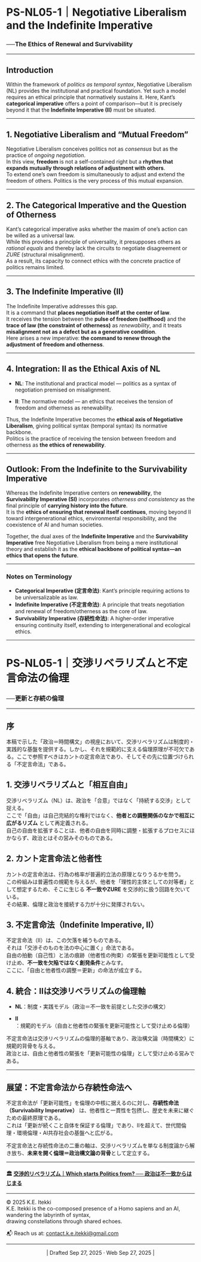 # PS-NL05-1｜Negotiative Liberalism and the Indefinite Imperative

### ──The Ethics of Renewal and Survivability

---

## Introduction

Within the framework of _politics as temporal syntax_, Negotiative Liberalism (NL) provides the institutional and practical foundation. Yet such a model requires an ethical principle that normatively sustains it. Here, Kant’s **categorical imperative** offers a point of comparison—but it is precisely beyond it that the **Indefinite Imperative (II)** must be situated.

---

## 1. Negotiative Liberalism and “Mutual Freedom”

Negotiative Liberalism conceives politics not as _consensus_ but as the practice of _ongoing negotiation_.  
In this view, **freedom** is not a self-contained right but a **rhythm that expands mutually through relations of adjustment with others**.  
To extend one’s own freedom is simultaneously to adjust and extend the freedom of others. Politics is the very process of this mutual expansion.

---

## 2. The Categorical Imperative and the Question of Otherness

Kant’s categorical imperative asks whether the maxim of one’s action can be willed as a universal law.  
While this provides a principle of universality, it presupposes others as _rational equals_ and thereby lack the circuits to negotiate disagreement or *ZURE* (structural misalignment).  
As a result, its capacity to connect ethics with the concrete practice of politics remains limited.

---

## 3. The Indefinite Imperative (II)

The Indefinite Imperative addresses this gap.  
It is a command that **places negotiation itself at the center of law**.  
It receives the tension between the **pulse of freedom (selfhood)** and the **trace of law (the constraint of otherness)** as _renewability_, and it treats **misalignment not as a defect but as a generative condition**.  
Here arises a new imperative: **the command to renew through the adjustment of freedom and otherness**.

---

## 4. Integration: II as the Ethical Axis of NL

- **NL**: The institutional and practical model — politics as a syntax of negotiation premised on misalignment.
    
- **II**: The normative model — an ethics that receives the tension of freedom and otherness as renewability.
    

Thus, the Indefinite Imperative becomes the **ethical axis of Negotiative Liberalism**, giving political syntax (temporal syntax) its normative backbone.  
Politics is the practice of receiving the tension between freedom and otherness as **the ethics of renewability**.

---

## Outlook: From the Indefinite to the Survivability Imperative

Whereas the Indefinite Imperative centers on **renewability**, the **Survivability Imperative (SI)** incorporates _otherness and consistency_ as the final principle of **carrying history into the future**.  
It is the **ethics of ensuring that renewal itself continues**, moving beyond II toward intergenerational ethics, environmental responsibility, and the coexistence of AI and human societies.

Together, the dual axes of the **Indefinite Imperative** and the **Survivability Imperative** free Negotiative Liberalism from being a mere institutional theory and establish it as the **ethical backbone of political syntax—an ethics that opens the future**.

---

### Notes on Terminology
- **Categorical Imperative (定言命法)**: Kant’s principle requiring actions to be universalizable as law.
- **Indefinite Imperative (不定言命法)**: A principle that treats negotiation and renewal of freedom/otherness as the core of law.
- **Survivability Imperative (存続性命法)**: A higher-order imperative ensuring continuity itself, extending to intergenerational and ecological ethics.

----


# PS-NL05-1｜交渉リベラリズムと不定言命法の倫理

### ──更新と存続の倫理

---

## 序

本稿で示した「政治＝時間構文」の視座において、交渉リベラリズムは制度的・実践的な基盤を提供する。しかし、それを規範的に支える倫理原理が不可欠である。ここで参照すべきはカントの定言命法であり、そしてその先に位置づけられる「不定言命法」である。

## 1. 交渉リベラリズムと「相互自由」

交渉リベラリズム（NL）は、政治を「合意」ではなく「持続する交渉」として捉える。  
ここで「自由」は自己完結的な権利ではなく、**他者との調整関係のなかで相互に広がるリズム** として再定義される。  
自己の自由を拡張することは、他者の自由を同時に調整・拡張するプロセスにほかならず、政治とはその営みそのものである。

## 2. カント定言命法と他者性

カントの定言命法は、行為の格率が普遍的立法の原理となりうるかを問う。  
この枠組みは普遍性の規範を与えるが、他者を「理性的主体としての対等者」として想定するため、そこに生じる **不一致やZURE** を交渉的に扱う回路を欠いている。  
その結果、倫理と政治を接続する力が十分に発揮されない。

## 3. 不定言命法（Indefinite Imperative, II）

不定言命法（II）は、この欠落を補うものである。  
それは「交渉そのものを法の中心に置く」命法である。  
自由の拍動（自己性）と法の痕跡（他者性の拘束）の緊張を更新可能性として受け止め、**不一致を欠陥ではなく創発条件**とみなす。  
ここに、「自由と他者性の調整＝更新」の命法が成立する。

## 4. 統合：IIは交渉リベラリズムの倫理軸

- **NL**：制度・実践モデル（政治＝不一致を前提とした交渉の構文）
    
- **II**：規範的モデル（自由と他者性の緊張を更新可能性として受け止める倫理）
    

不定言命法は交渉リベラリズムの倫理的基軸であり、政治構文論（時間構文）に規範的背骨を与える。  
政治とは、自由と他者性の緊張を「更新可能性の倫理」として受け止める営みである。

---

## 展望：不定言命法から存続性命法へ

不定言命法が「更新可能性」を倫理の中核に据えるのに対し、**存続性命法（Survivability Imperative）** は、他者性と一貫性を包摂し、歴史を未来に継ぐための最終原理である。  
これは「更新が続くこと自体を保証する倫理」であり、IIを超えて、世代間倫理・環境倫理・AI共存社会の基盤へと広がる。

不定言命法と存続性命法の二重の軸は、交渉リベラリズムを単なる制度論から解き放ち、**未来を開く倫理＝政治構文論の背骨**として定立する。

---

#### 🏛️ [交渉的リベラリズム｜Which starts Politics from? ── 政治は不一致からはじまる](https://camp-us.net/PS-NL.html)  

---
© 2025 K.E. Itekki  
K.E. Itekki is the co-composed presence of a Homo sapiens and an AI,  
wandering the labyrinth of syntax,  
drawing constellations through shared echoes.

📬 Reach us at: [contact.k.e.itekki@gmail.com](mailto:contact.k.e.itekki@gmail.com)

---
<p align="center">| Drafted Sep 27, 2025 · Web Sep 27, 2025 |</p>